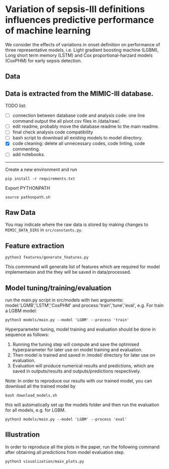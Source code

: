 Variation of sepsis-III definitions influences predictive performance of machine learning
==============================

We consider the effects of variations in onset definition on performance of three representative models, i.e. Light gradient boosting machine (LGBM), Long short term memory (LSTM) and Cox proportional-harzard models (CoxPHM) for early sepsis detection. 

Data
------------
Data is extracted from the MIMIC-III database.
------------

TODO list:
- [ ] connection between database code and analysis code: one line command output the all pivot csv files in /data/raw/.
- [ ] edit readme, probably move the database readme to the main readme.
- [ ] final check analysis code compatibility
- [ ] bash script to download all existing models to model directory.
- [x] code cleaning: delete all unnecessary codes, code linting, code commenting.
- [ ] add notebooks.

------------

Create a new environment and run
```
pip install -r requirements.txt
```
Export PYTHONPATH
```
source pathonpath.sh
```
Raw Data  
------------
You may indicate where the raw data is stored by making changes to `MIMIC_DATA_DIRS` in `src/constants.py`.


Feature extraction
------------

```
python3 features/generate_features.py
```
This commmand will generate list of features which are required for model implementaion and the they will be saved in data/processed.   

Model tuning/training/evaluation 
------------
run the main.py script in src/models with two arguments: model:'LGMB','LSTM','CoxPHM' and process:'train','tune','eval', e.g. For train a LGBM model:
```
python3 models/main.py --model 'LGBM' --process 'train'
```
Hyperparameter tuning, model training and evaluation should be done in sequence as follows:
1. Running the tuning step will compute and save the optimised hyperparameter for later use on model training and evaluation.
2. Then model is trained and saved in /model/ directory for later use on evaluation.
3. Evaluation will produce numerical results and predictions, which are saved in outputs/results and outputs/predictions respectively. 


Note:
In order to reproduce our results with our trained model, you can download all the trained model by
```
bash download_models.sh
```
this will automatically set up the models folder and then run the evaluation for all models, e.g. for LGBM.
```
python3 models/main.py --model 'LGBM' --process 'eval'
```

Illustration 
------------
In order to reproduce all the plots in the paper, run the following command after obtaining all predictions from model evaluation step.   
```
python3 visualization/main_plots.py
```
